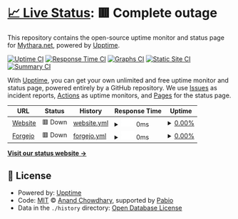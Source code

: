 # [📈 Live Status](https://MytharaNet.github.io/upptime): <!--live status--> **🟥 Complete outage**

This repository contains the open-source uptime monitor and status page for [Mythara.net](https://www.mythara.net), powered by [Upptime](https://github.com/upptime/upptime).

[![Uptime CI](https://github.com/MytharaNet/upptime/workflows/Uptime%20CI/badge.svg)](https://github.com/MytharaNet/upptime/actions?query=workflow%3A%22Uptime+CI%22)
[![Response Time CI](https://github.com/MytharaNet/upptime/workflows/Response%20Time%20CI/badge.svg)](https://github.com/MytharaNet/upptime/actions?query=workflow%3A%22Response+Time+CI%22)
[![Graphs CI](https://github.com/MytharaNet/upptime/workflows/Graphs%20CI/badge.svg)](https://github.com/MytharaNet/upptime/actions?query=workflow%3A%22Graphs+CI%22)
[![Static Site CI](https://github.com/MytharaNet/upptime/workflows/Static%20Site%20CI/badge.svg)](https://github.com/MytharaNet/upptime/actions?query=workflow%3A%22Static+Site+CI%22)
[![Summary CI](https://github.com/MytharaNet/upptime/workflows/Summary%20CI/badge.svg)](https://github.com/MytharaNet/upptime/actions?query=workflow%3A%22Summary+CI%22)

With [Upptime](https://upptime.js.org), you can get your own unlimited and free uptime monitor and status page, powered entirely by a GitHub repository. We use [Issues](https://github.com/MytharaNet/upptime/issues) as incident reports, [Actions](https://github.com/MytharaNet/upptime/actions) as uptime monitors, and [Pages](https://MytharaNet.github.io/upptime) for the status page.

<!--start: status pages-->
<!-- This summary is generated by Upptime (https://github.com/upptime/upptime) -->
<!-- Do not edit this manually, your changes will be overwritten -->
<!-- prettier-ignore -->
| URL | Status | History | Response Time | Uptime |
| --- | ------ | ------- | ------------- | ------ |
| <img alt="" src="https://icons.duckduckgo.com/ip3/www.mythara.net.ico" height="13"> [Website](https://www.mythara.net) | 🟥 Down | [website.yml](https://github.com/MytharaNet/upptime/commits/HEAD/history/website.yml) | <details><summary><img alt="Response time graph" src="./graphs/website/response-time-week.png" height="20"> 0ms</summary><br><a href="https://status.mythara.net/history/website"><img alt="Response time 456" src="https://img.shields.io/endpoint?url=https%3A%2F%2Fraw.githubusercontent.com%2FMytharaNet%2Fupptime%2FHEAD%2Fapi%2Fwebsite%2Fresponse-time.json"></a><br><a href="https://status.mythara.net/history/website"><img alt="24-hour response time 0" src="https://img.shields.io/endpoint?url=https%3A%2F%2Fraw.githubusercontent.com%2FMytharaNet%2Fupptime%2FHEAD%2Fapi%2Fwebsite%2Fresponse-time-day.json"></a><br><a href="https://status.mythara.net/history/website"><img alt="7-day response time 0" src="https://img.shields.io/endpoint?url=https%3A%2F%2Fraw.githubusercontent.com%2FMytharaNet%2Fupptime%2FHEAD%2Fapi%2Fwebsite%2Fresponse-time-week.json"></a><br><a href="https://status.mythara.net/history/website"><img alt="30-day response time 0" src="https://img.shields.io/endpoint?url=https%3A%2F%2Fraw.githubusercontent.com%2FMytharaNet%2Fupptime%2FHEAD%2Fapi%2Fwebsite%2Fresponse-time-month.json"></a><br><a href="https://status.mythara.net/history/website"><img alt="1-year response time 456" src="https://img.shields.io/endpoint?url=https%3A%2F%2Fraw.githubusercontent.com%2FMytharaNet%2Fupptime%2FHEAD%2Fapi%2Fwebsite%2Fresponse-time-year.json"></a></details> | <details><summary><a href="https://status.mythara.net/history/website">0.00%</a></summary><a href="https://status.mythara.net/history/website"><img alt="All-time uptime 17.94%" src="https://img.shields.io/endpoint?url=https%3A%2F%2Fraw.githubusercontent.com%2FMytharaNet%2Fupptime%2FHEAD%2Fapi%2Fwebsite%2Fuptime.json"></a><br><a href="https://status.mythara.net/history/website"><img alt="24-hour uptime 0.00%" src="https://img.shields.io/endpoint?url=https%3A%2F%2Fraw.githubusercontent.com%2FMytharaNet%2Fupptime%2FHEAD%2Fapi%2Fwebsite%2Fuptime-day.json"></a><br><a href="https://status.mythara.net/history/website"><img alt="7-day uptime 0.00%" src="https://img.shields.io/endpoint?url=https%3A%2F%2Fraw.githubusercontent.com%2FMytharaNet%2Fupptime%2FHEAD%2Fapi%2Fwebsite%2Fuptime-week.json"></a><br><a href="https://status.mythara.net/history/website"><img alt="30-day uptime 0.00%" src="https://img.shields.io/endpoint?url=https%3A%2F%2Fraw.githubusercontent.com%2FMytharaNet%2Fupptime%2FHEAD%2Fapi%2Fwebsite%2Fuptime-month.json"></a><br><a href="https://status.mythara.net/history/website"><img alt="1-year uptime 17.94%" src="https://img.shields.io/endpoint?url=https%3A%2F%2Fraw.githubusercontent.com%2FMytharaNet%2Fupptime%2FHEAD%2Fapi%2Fwebsite%2Fuptime-year.json"></a></details>
| <img alt="" src="https://icons.duckduckgo.com/ip3/git.mythara.net.ico" height="13"> [Forgejo](https://git.mythara.net) | 🟥 Down | [forgejo.yml](https://github.com/MytharaNet/upptime/commits/HEAD/history/forgejo.yml) | <details><summary><img alt="Response time graph" src="./graphs/forgejo/response-time-week.png" height="20"> 0ms</summary><br><a href="https://status.mythara.net/history/forgejo"><img alt="Response time 559" src="https://img.shields.io/endpoint?url=https%3A%2F%2Fraw.githubusercontent.com%2FMytharaNet%2Fupptime%2FHEAD%2Fapi%2Fforgejo%2Fresponse-time.json"></a><br><a href="https://status.mythara.net/history/forgejo"><img alt="24-hour response time 0" src="https://img.shields.io/endpoint?url=https%3A%2F%2Fraw.githubusercontent.com%2FMytharaNet%2Fupptime%2FHEAD%2Fapi%2Fforgejo%2Fresponse-time-day.json"></a><br><a href="https://status.mythara.net/history/forgejo"><img alt="7-day response time 0" src="https://img.shields.io/endpoint?url=https%3A%2F%2Fraw.githubusercontent.com%2FMytharaNet%2Fupptime%2FHEAD%2Fapi%2Fforgejo%2Fresponse-time-week.json"></a><br><a href="https://status.mythara.net/history/forgejo"><img alt="30-day response time 0" src="https://img.shields.io/endpoint?url=https%3A%2F%2Fraw.githubusercontent.com%2FMytharaNet%2Fupptime%2FHEAD%2Fapi%2Fforgejo%2Fresponse-time-month.json"></a><br><a href="https://status.mythara.net/history/forgejo"><img alt="1-year response time 559" src="https://img.shields.io/endpoint?url=https%3A%2F%2Fraw.githubusercontent.com%2FMytharaNet%2Fupptime%2FHEAD%2Fapi%2Fforgejo%2Fresponse-time-year.json"></a></details> | <details><summary><a href="https://status.mythara.net/history/forgejo">0.00%</a></summary><a href="https://status.mythara.net/history/forgejo"><img alt="All-time uptime 64.64%" src="https://img.shields.io/endpoint?url=https%3A%2F%2Fraw.githubusercontent.com%2FMytharaNet%2Fupptime%2FHEAD%2Fapi%2Fforgejo%2Fuptime.json"></a><br><a href="https://status.mythara.net/history/forgejo"><img alt="24-hour uptime 0.00%" src="https://img.shields.io/endpoint?url=https%3A%2F%2Fraw.githubusercontent.com%2FMytharaNet%2Fupptime%2FHEAD%2Fapi%2Fforgejo%2Fuptime-day.json"></a><br><a href="https://status.mythara.net/history/forgejo"><img alt="7-day uptime 0.00%" src="https://img.shields.io/endpoint?url=https%3A%2F%2Fraw.githubusercontent.com%2FMytharaNet%2Fupptime%2FHEAD%2Fapi%2Fforgejo%2Fuptime-week.json"></a><br><a href="https://status.mythara.net/history/forgejo"><img alt="30-day uptime 0.00%" src="https://img.shields.io/endpoint?url=https%3A%2F%2Fraw.githubusercontent.com%2FMytharaNet%2Fupptime%2FHEAD%2Fapi%2Fforgejo%2Fuptime-month.json"></a><br><a href="https://status.mythara.net/history/forgejo"><img alt="1-year uptime 64.64%" src="https://img.shields.io/endpoint?url=https%3A%2F%2Fraw.githubusercontent.com%2FMytharaNet%2Fupptime%2FHEAD%2Fapi%2Fforgejo%2Fuptime-year.json"></a></details>

<!--end: status pages-->

[**Visit our status website →**](https://MytharaNet.github.io/upptime)

## 📄 License

- Powered by: [Upptime](https://github.com/upptime/upptime)
- Code: [MIT](./LICENSE) © [Anand Chowdhary](https://anandchowdhary.com), supported by [Pabio](https://pabio.com)
- Data in the `./history` directory: [Open Database License](https://opendatacommons.org/licenses/odbl/1-0/)
